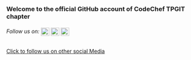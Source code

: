 ### Welcome to the official GitHub account of CodeChef TPGIT chapter

###### Follow us on: <a href="https://www.linkedin.com/company/codecheftpgit" ><img align="center" src="https://external-content.duckduckgo.com/iu/?u=https%3A%2F%2Fupload.wikimedia.org%2Fwikipedia%2Fcommons%2Fthumb%2Fc%2Fc9%2FLinkedin.svg%2F1200px-Linkedin.svg.png&f=1&nofb=1" width="22" height="22"></a> <a href="https://www.facebook.com/Codechef-TPGIT-109574934209610/"><img align="center" src="https://external-content.duckduckgo.com/iu/?u=https%3A%2F%2Ftse1.mm.bing.net%2Fth%3Fid%3DOIP.K61w8tCEKaKN--vUwjeSSwHaHa%26pid%3DApi&f=1" width="22" height="22"></a>   <a href="https://instagram.com/codechef_tpgit?igshid=ypd50ntkw7pg"><img align="center" width="22" height="22" src="https://external-content.duckduckgo.com/iu/?u=http%3A%2F%2Fdbdmedia.co.uk%2Fperch%2Fresources%2Finsta-transparent-logo.png&f=1&nofb=1"></a>
<a href="https://linktr.ee/Codecheftpgit"><p style="color:white" >Click to follow us on other social Media</p></a>

